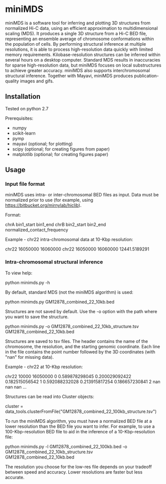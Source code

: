 # miniMDS

miniMDS is a software tool for inferring and plotting 3D structures from normalized Hi-C data, using an efficient approximation to multidimensional scaling (MDS). It produces a single 3D structure from a Hi-C BED file, representing an ensemble average of chromosome conformations within the population of cells. By performing structural inference at multiple resolutions, it is able to process high-resolution data quickly with limited memory requirements. Kilobase-resolution structures can be inferred within several hours on a desktop computer. Standard MDS results in inaccuracies for sparse high-resolution data, but miniMDS focuses on local substructures to achieve greater accuracy. miniMDS also supports interchromosomal structural inference. Together with Mayavi, miniMDS produces publication-quality images and gifs. 

## Installation

Tested on python 2.7

Prerequisites:
* numpy
* scikit-learn
* pymp
* mayavi (optional; for plotting)
* scipy (optional; for creating figures from paper)
* matplotlib (optional; for creating figures paper)

## Usage

### Input file format

miniMDS uses intra- or inter-chromosomal BED files as input. Data must be normalized prior to use (for example, using https://bitbucket.org/mirnylab/hiclib). 

Format:

chrA	bin1\_start	bin1\_end	chrB	bin2\_start	bin2\_end	normalized\_contact\_frequency

Example - chr22 intra-chromosomal data at 10-Kbp resolution:

chr22	16050000	16060000	chr22	16050000	16060000	12441.5189291

### Intra-chromosomal structural inference

To view help:

python minimds.py -h

By default, standard MDS (not the miniMDS algorithm) is used:

python minimds.py GM12878\_combined\_22\_10kb.bed

Structures are not saved by default. Use the -o option with the path where you want to save the structure.

python minimds.py -o GM12878\_combined\_22\_10kb_structure.tsv GM12878\_combined\_22\_10kb.bed

Structures are saved to tsv files. The header contains the name of the chromosome, the resolution, and the starting genomic coordinate. Each line in the file contains the point number followed by the 3D coordinates (with "nan" for missing data). 

Example - chr22 at 10-Kbp resolution:

chr22
10000
16050000
0	0.589878298045	0.200029092422	0.182515056542
1	0.592088232028	0.213915817254	0.186657230841
2	nan	nan	nan
...

Structures can be read into Cluster objects:

cluster = data\_tools.clusterFromFile("GM12878\_combined\_22\_100kb_structure.tsv")

To run the miniMDS algorithm, you must have a normalized BED file at a lower resolution than the BED file you want to infer. For example, to use a 100-Kbp-resolution BED file to aid in the inference of a 10-Kbp-resolution file:

python minimds.py -l GM12878\_combined\_22\_100kb.bed -o GM12878\_combined\_22\_10kb_structure.tsv GM12878\_combined\_22\_10kb.bed

The resolution you choose for the low-res file depends on your tradeoff between speed and accuracy. Lower resolutions are faster but less accurate. 
